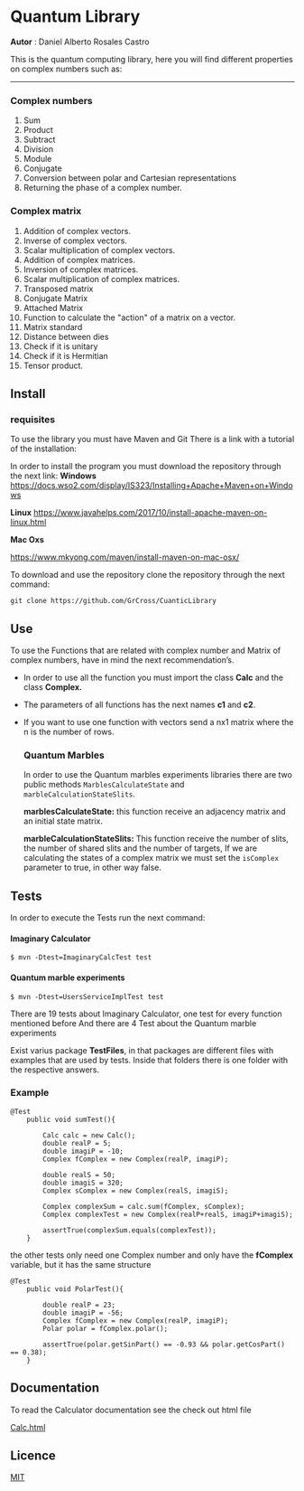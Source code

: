 # Quantum Library

**Autor** : Daniel Alberto Rosales Castro

This is the quantum computing library, here you will find different properties on complex numbers such as:

---
### Complex numbers
1.  Sum
2.  Product
3.  Subtract
4.  Division
5.  Module
6.  Conjugate
7.  Conversion between polar and Cartesian representations
8.  Returning the phase of a complex number.
### Complex matrix

 1. Addition of complex vectors.
 2. Inverse of complex vectors.
 3. Scalar multiplication of complex vectors.
 4. Addition of complex matrices.
 5. Inversion of complex matrices.
 6. Scalar multiplication of complex matrices.
 7. Transposed matrix
 8. Conjugate Matrix
 9. Attached Matrix
10. Function to calculate the "action" of a matrix on a vector.
11. Matrix standard
12. Distance between dies
13. Check if it is unitary
14. Check if it is Hermitian
15. Tensor product.





## Install

### requisites
To use the library you must have Maven and Git
There is a link with a tutorial of the installation:

In order to install the program you must download the repository through the next link:
**Windows**
https://docs.wso2.com/display/IS323/Installing+Apache+Maven+on+Windows

**Linux**
https://www.javahelps.com/2017/10/install-apache-maven-on-linux.html

**Mac Oxs**

https://www.mkyong.com/maven/install-maven-on-mac-osx/

To download and use the repository clone the repository through the next command:


````
git clone https://github.com/GrCross/CuanticLibrary
````
## Use

To use the Functions that are related with complex number and Matrix of complex numbers, have in mind the next recommendation’s.

* In order to use all the function you must import the class **Calc** and the class **Complex.**
* The parameters of all functions has the next names **c1** and **c2**.
* If you want to use one function with vectors send a nx1 matrix where the n is the number of rows.
  
  ### Quantum Marbles
  In order to use the Quantum marbles experiments libraries there are two public methods ``MarblesCalculateState`` and ``marbleCalculationStateSlits``.

  **marblesCalculateState:** this function receive an adjacency matrix and an initial state matrix.

  **marbleCalculationStateSlits:** This function receive the number of slits, the number of shared slits and the number of targets, If we are calculating the states of a complex matrix we must set the ``isComplex`` parameter to true, in other way false. 


## Tests

In order to execute the Tests run the next command:

#### Imaginary Calculator
````
$ mvn -Dtest=ImaginaryCalcTest test
````

#### Quantum marble experiments
````
$ mvn -Dtest=UsersServiceImplTest test
````

There are 19 tests about Imaginary Calculator, one test for every function mentioned before And there are 4 Test about the Quantum marble experiments

Exist varius package **TestFiles**, in that packages are different files with examples that are used by tests. Inside that folders there is one folder with the respective answers.

### Example

````
@Test
    public void sumTest(){

        Calc calc = new Calc();
        double realP = 5;
        double imagiP = -10;
        Complex fComplex = new Complex(realP, imagiP);

        double realS = 50;
        double imagiS = 320;
        Complex sComplex = new Complex(realS, imagiS);

        Complex complexSum = calc.sum(fComplex, sComplex);
        Complex complexTest = new Complex(realP+realS, imagiP+imagiS);
        
        assertTrue(complexSum.equals(complexTest));
    }
````

the other tests only need one Complex number and only have the **fComplex** variable, but it has the same structure

````
@Test
    public void PolarTest(){
        
        double realP = 23;
        double imagiP = -56;
        Complex fComplex = new Complex(realP, imagiP);
        Polar polar = fComplex.polar();
        
        assertTrue(polar.getSinPart() == -0.93 && polar.getCosPart() == 0.38);         
    }
````

## Documentation

To read the Calculator documentation see the check out html file

[Calc.html](Calc.html)

## Licence
[MIT](LICENSE)

